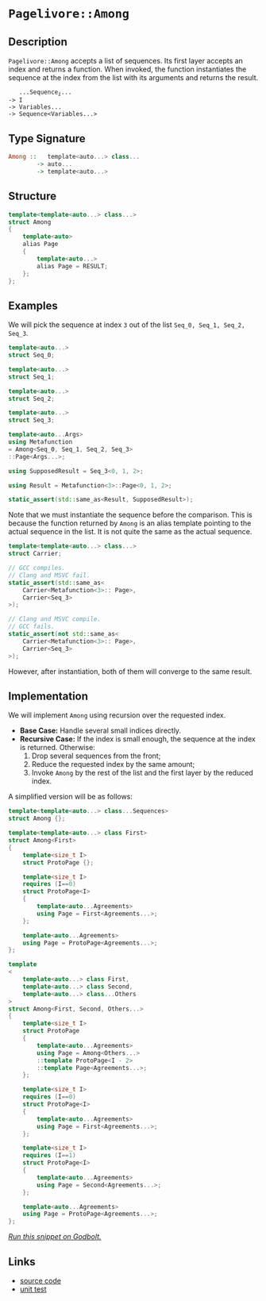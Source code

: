 <!-- Copyright 2024 Feng Mofan
SPDX-License-Identifier: Apache-2.0 -->

# `Pagelivore::Among`

## Description

`Pagelivore::Among` accepts a list of sequences. Its first layer accepts an index and returns a function.
When invoked, the function instantiates the sequence at the index from the list with its arguments and returns the result.

<pre><code>   ...Sequence<sub><i>i</i></sub>...
-> I
-> Variables...
-> Sequence&lt;Variables...&gt;</code></pre>

## Type Signature

```Haskell
Among ::   template<auto...> class...
        -> auto...
        -> template<auto...>
```

## Structure

```C++
template<template<auto...> class...>
struct Among
{
    template<auto>
    alias Page
    {
        template<auto...>
        alias Page = RESULT;
    };
};
```

## Examples

We will pick the sequence at index `3` out of the list `Seq_0, Seq_1, Seq_2, Seq_3`.

```C++
template<auto...>
struct Seq_0;

template<auto...>
struct Seq_1;

template<auto...>
struct Seq_2;

template<auto...>
struct Seq_3;

template<auto...Args>
using Metafunction
= Among<Seq_0, Seq_1, Seq_2, Seq_3>
::Page<Args...>;

using SupposedResult = Seq_3<0, 1, 2>;

using Result = Metafunction<3>::Page<0, 1, 2>;

static_assert(std::same_as<Result, SupposedResult>);
```

Note that we must instantiate the sequence before the comparison.
This is because the function returned by `Among` is an alias template pointing to the actual sequence in the list.
It is not quite the same as the actual sequence.

```C++
template<template<auto...> class...>
struct Carrier;

// GCC compiles.
// Clang and MSVC fail.
static_assert(std::same_as<
    Carrier<Metafunction<3>:: Page>,
    Carrier<Seq_3>
>);

// Clang and MSVC compile.
// GCC fails.
static_assert(not std::same_as<
    Carrier<Metafunction<3>:: Page>,
    Carrier<Seq_3>
>);
```

However, after instantiation, both of them will converge to the same result.

## Implementation

We will implement `Among` using recursion over the requested index.

- **Base Case:** Handle several small indices directly.
- **Recursive Case:** If the index is small enough, the sequence at the index is returned. Otherwise:
  1. Drop several sequences from the front;
  2. Reduce the requested index by the same amount;
  3. Invoke `Among` by the rest of the list and the first layer by the reduced index.

A simplified version will be as follows:

```C++
template<template<auto...> class...Sequences>
struct Among {};

template<template<auto...> class First>
struct Among<First>
{
    template<size_t I>
    struct ProtoPage {};

    template<size_t I>
    requires (I==0)
    struct ProtoPage<I>
    {
        template<auto...Agreements>
        using Page = First<Agreements...>;
    };

    template<auto...Agreements>
    using Page = ProtoPage<Agreements...>;
};

template
<
    template<auto...> class First,
    template<auto...> class Second,
    template<auto...> class...Others
>
struct Among<First, Second, Others...>
{
    template<size_t I>
    struct ProtoPage 
    {
        template<auto...Agreements>
        using Page = Among<Others...>
        ::template ProtoPage<I - 2>
        ::template Page<Agreements...>;
    };

    template<size_t I>
    requires (I==0)
    struct ProtoPage<I>
    {
        template<auto...Agreements>
        using Page = First<Agreements...>;
    };

    template<size_t I>
    requires (I==1)
    struct ProtoPage<I>
    {
        template<auto...Agreements>
        using Page = Second<Agreements...>;
    };

    template<auto...Agreements>
    using Page = ProtoPage<Agreements...>;
};
```

[*Run this snippet on Godbolt.*](https://godbolt.org/#z:OYLghAFBqd5QCxAYwPYBMCmBRdBLAF1QCcAaPECAMzwBtMA7AQwFtMQByARg9KtQYEAysib0QXACx8BBAKoBnTAAUAHpwAMvAFYTStJg1DIApACYAQuYukl9ZATwDKjdAGFUtAK4sGe1wAyeAyYAHI%2BAEaYxCAAbBqkAA6oCoRODB7evnrJqY4CQSHhLFEx8baY9vkMQgRMxASZPn5cFVXptfUEhWGR0XEJCnUNTdmtQ109xaUDAJS2qF7EyOwc5gDMwcjeWADUJutuyEPoWFQH2CYaAIJX1wSYLIkGDwduD08vmG9MXkQAdICLrttkwFApAf8hJgAI5eRgrBQXO5DYheBy7a4sATAfYAdiseIAIgcrDc7h9nkxXodKV8fn9UJDgaDwbsAGJ4YhDZE3VHogiY7FGN6c7kEXm3Al3Xay3Z06nfQ6pABemAA%2BoKAJKSuW7fkY5TEVBEZRMYCYfGEknrMm3G56hU0tyqjXa3Vy4iwrxczAKXYQHXrG1EjSzGVyg2Co0m1Bmi1vIOXB1ykzSlN62VOpVuX4AwHXYBex6MAhI9bJ66ZuVeVJGXbxy0HIkcrk8w6F4tsQQQoEV0kR2Vpm12wfyx5U515pkFouYEs9j2y2vBXGN/bBhvG03mnOd%2BfdsvM/u2u7Dgfkm7Zs%2BHMfXw7T4/YEEGNlioakO8T%2BkPxlPl9gv60JoAw6Cfhm46fIqDL5v8LKvr2/wAPIEAg0RIuS/Z8gQaIYliOKim2BCkLswECGBuwoWh3JPme6ZVnK94ungaqarsSZjlGW6xuuY5pna1ZZt%2B0G/rB%2B4LmWS6Ziu9a8Zu%2BEiocVHobREF6iAIDZtxO4JocWq7AAtLsZhSepmnCQ8Da7m84mHohyKnhB56OfaDFCVBzqumxHEQV6cK%2Bv6gbNs2YacThAraXG1l6VJ/Fjo6Fk5o%2Bs5dqW5aVoJuwyWuu4bi274Sh2c4SfZJ4CamxIXq5CUeTmXnulhbm7H5PpeoFQYhlw4YQVxMY6TmPlNXFamMYlMEzv8tlpaZNZ1jlFp5aRmAgegNnFXZtEuXqzmjhBTHJZN63TY1erZVZC3NpFjZralPabaOlUuXcAD0ABU70fZ9X3PS9n27AAKn6Za7J9P03G9X2Qx9YOuRsWw7E2hwgSsiSSY1FJjaJE2Slx0IwuqGhVRjtXjap1y47C6pcETV6Y7mf59pWFP4yZT20yTWNk8z6rrDT1wQ%2B9rbirs2CqKwzyWqDZ7s5OSUM5NxDAOldxnQAspgdRUF4DAOOkN4tgpwBvHjBMkSbrRLSzZuU7zjUaddHaK6Vlxs9cZ1CF4iS5Jg6AAEp%2Bl4tCCpdJu224CS7BbrMu7tbtzbs/sKIHweburmva7rAhvLb2D29F4ckVHDmxxMjjIOqgHRAQEAnBpCisBqYJvInydm573t%2BwHQcXOGrsC69S0rSLYufJL0PS/cdP7fL8GAVz4UYrmxDEHg0R889z27AA4m4bggqgTx0H6cHg5vbgGPWhjoLsqtCAAanvVBMHQJ/k3UZcV%2BCVc1wQ6B1w3n83hjiXivNehw05MC1jrao2cLgaXOkqbA4EmogNXsQY2NtJQ93XmfC%2BuIr433vnvNAh96Cvw3tvXeuwn50AhCid%2BeBy6VwaBABgJp9S/3/mwQBt4IKoLAW4CBUDM4MFgRWeBDskHAPqKA9BhxQ5YIrL3CwHB5i0E4AAVl4H4DgWhSCoE4G4aw1h9SLGWE2Mw6weCkAIJoVR8wADWIANGSH%2BBoSQXA8TrA0BojQZhYixDMAADiCfoTgkheAsAkBoBIOi9EGI4LwBQIAEi2N0ao0gcBYAwEQCARYBBEh/HIJQEhiQj7EFCA3TgqggmxAMrESQuxgDIGQJHVxZheA%2B0ICQPAf9Wj8EECIMQ7ApAyEEIoFQ6h0mkF0K0AA7sQJgiROA8DUZo7Rdj9GcCQn8QpgpUBUF2DUupDSmktLaf8MwAYPCkOiPsSxXVeBpK0PMCASBSnlOKRAD59AYjACkGYPgdAHjckoBETZERgj1AAJ4rN4JC5gxBoVIQiNoZaaTrEkMPEhBgtBYXTKwBELwwBcy0FoMk7gvAsAsEMMAcQBLfS6wAG5%2Bk2ZgVQy0/irGscEB46jpm0DwBERZSKPBYE2ThPAUTKWkBZcQCIKRMBEkeLSwVRg7HzCoAYJWd9V5zKQokRgcKxnCFEOIUZAz5BKDUJs2Z%2BhaUoGMZYfQQrkmQHmKgVG6QKUGROM2UwlhrBmHiXKleWA3UQHmHYdF6QXCgVGC0UggRgi9BKP0VouQ0gCATTkFIWaGBTD6DEcYlQY0CE6CMTwzQ9DRpERW7oKbpjptsMMRoVaxgtsmI2otEgo1mJWL2sJHAtGkDibwBJRzan1Mac01pUhLkBlwN04g9yrGzCeRq%2BYaEmBYBiJG0gTjJDrH%2BAATnWHiSQ7izCSHiD42IJ6h0RNIFEqx/xYhcFiEEk9QSP0uK4Bos9sRR2bISUklJNiNWZJyW8vJuyikUG%2BQfMpvzKlsE4PUFgTK8QGSYABesXAT3/C4G4zp%2BAiBhr0JaoZ5rpCWomTa6ZuhAULKWXCtZw6NnTISTsgpfxdgHN2BhrDOG8O4gI0Rtx1ykPlNXWYddEH0mvPedJ35Xyfn9CE9h0ERgCNcASDQIO6EwUQqhUi41CKYUorRQ4Y1WLSw4rxZswlxLSXkuNdS1Vqw9H4C9My1l0z2WcoeMa3llRNmCuFTCsVXmnkr2ldYuVCqlDKppUYNVoBFN8G1QoXVmB9WGp0dYqjZqRm0dkPRqZeimP2vVQGqwzqIsRo9V6gQPq/XBjq0GkN0Qw2svdW0MtfgICuBza0ZNRQe0ZrzdUUbSRpvpELWm4tA262ttm7W6o9bFszHGGt9tiaJgNG2%2BmvtSwB1dSHSOsdWyOCCeIJh7DuHtNicI8RjQi6yMkFXY8hTLyt2YB3f0fd/Kn0vsI%2B4vEAG8ReMkNehprRrugdsOB55GSsm5PyXstTKnoiodWBh05LAFBMtaUy8TXwhikeXb0yjshqOlZNRV21IB1ikBY8syl7Grsge2XB/ZhyCeNKJyT3YZPCMU8FBAG5yG7kbHWPJ1HSmUA47IAh9TMQSde3VGL9UEuK73YaUCwzoKIDgumRZszMqLfItRei2zB9sW4vxd5zARKSViDczKjzaWYukB8zGllFK9GBeQFykLggwsCqFSK6F0WJVxeNYlxVKXVWrkg1q80OW9UGqNTK4rwyJBlfGdayrOgWc1eME6mwjX4DNeqBS56tdOuWGDeO0NvS%2Bv7o27G4b8b9v%2BFAsd5bmaZv96m3kBb3als1tLatro63Z%2BbdbUPmte2sgHeX1Pnbp3zGDv5dzrjnA7ssEJ8T0n5PFRDA%2B8u77CvN2kG3buyg7HQcgDMIR9Y6wNG%2BI8TEz/eJP1gND9ElkdUl79D0NFT0NEgl/ET1JAT0vFz0uBWd%2BV1hON4lOAN1FN2MOkgCMCQDFd5g5VUhnBJAgA)

## Links

- [source code](../../../../conceptrodon/pagelivore/among.hpp)
- [unit test](../../../../tests/unit/metafunctions/pagelivore/among.test.hpp)

